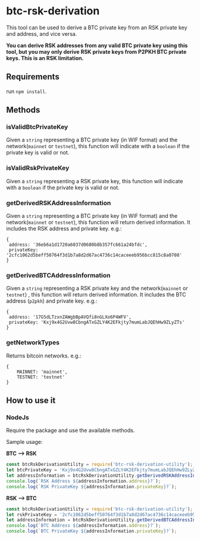 # btc-rsk-derivation
This tool can be used to derive a BTC private key from an RSK private key and address, and vice versa.

**You can derive RSK addresses from any valid BTC private key using this tool, but you may only derive RSK private keys from P2PKH BTC private keys.
This is an RSK limitation.**

## Requirements

run `npm install`.

## Methods

### isValidBtcPrivateKey
Given a `string` representing a BTC private key (in WIF format) and the network(`mainnet` or `testnet`), this function will indicate with a `boolean` if the private key is valid or not.

### isValidRskPrivateKey
Given a `string` representing a RSK private key, this function will indicate with a `boolean` if the private key is valid or not.

### getDerivedRSKAddressInformation
Given a `string` representing a BTC private key (in WIF format) and the network(`mainnet` or `testnet`), this function will return derived information. It includes the RSK address and private key. e.g.:

```
{
 address: '36eb6a1d1720a6037d0680b8b357fc661a24bfdc',
 privateKey: '2cfc1062d5beff50764f3d1b7a8d2d67ac4736c14caceeeb956bcc815c8a0708'
}
```

### getDerivedBTCAddressInformation
Given a `string` representing a RSK private key and the network(`mainnet` or `testnet`) , this function will return derived information. It includes the BTC address (`p2pkh`) and private key. e.g.:

```
{
 address: '17G5dLTzxnZAWgbBpAVQfi8nGLXo6P4WFV',
 privateKey: 'Kxj9x4G2Uvw8CbngATxGZLY4K2EFkjty7mumLabJQEhHw9ZLyZTs'
}
```

### getNetworkTypes
Returns bitcoin networks. e.g.:
```
{
    MAINNET: 'mainnet',
    TESTNET: 'testnet'
}
```

## How to use it

### NodeJs

Require the package and use the available methods.

Sample usage:

**BTC --> RSK**

```javascript
const btcRskDerivationUtility = require('btc-rsk-derivation-utility');
let btcPrivateKey = 'Kxj9x4G2Uvw8CbngATxGZLY4K2EFkjty7mumLabJQEhHw9ZLyZTs';
let addressInformation = btcRskDerivationUtility.getDerivedRSKAddressInformation(btcPrivateKey);
console.log(`RSK Address ${addressInformation.address}?`);
console.log(`RSK PrivateKey ${addressInformation.privateKey}?`);
```

**RSK --> BTC**

```javascript
const btcRskDerivationUtility = require('btc-rsk-derivation-utility');
let rskPrivateKey = '2cfc1062d5beff50764f3d1b7a8d2d67ac4736c14caceeeb956bcc815c8a0708';
let addressInformation = btcRskDerivationUtility.getDerivedBTCAddressInformation(rskPrivateKey);
console.log(`BTC Address ${addressInformation.address}?`);
console.log(`BTC PrivateKey ${addressInformation.privateKey}?`);
```